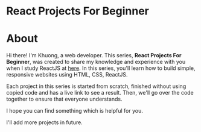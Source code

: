<h1 tabindex="-1" dir="auto">React Projects For Beginner</h1>
<div dir="auto">
  <h1 tabindex="-1" dir="auto"><a id="user-content-about" class="anchor" aria-hidden="true" href="#about"></a>About</h1>
  <p dir="auto">Hi there! I'm Khuong, a web developer. This series, <b>React Projects For Beginner</b>, was created to share my knowledge and experience with you when I study ReactJS at <a href="https://beta.reactjs.org/">here</a>. In this series, you'll learn how to build simple, responsive websites using HTML, CSS, ReactJS.</p>
  <p dir="auto">Each project in this series is started from scratch, finished without using copied code and has a live link to see a result. Then, we'll go over the code together to ensure that everyone understands. </p>
  <p>I hope you can find something which is helpful for you.</p>
  <p>I'll add more projects in future.</p>
</div>
